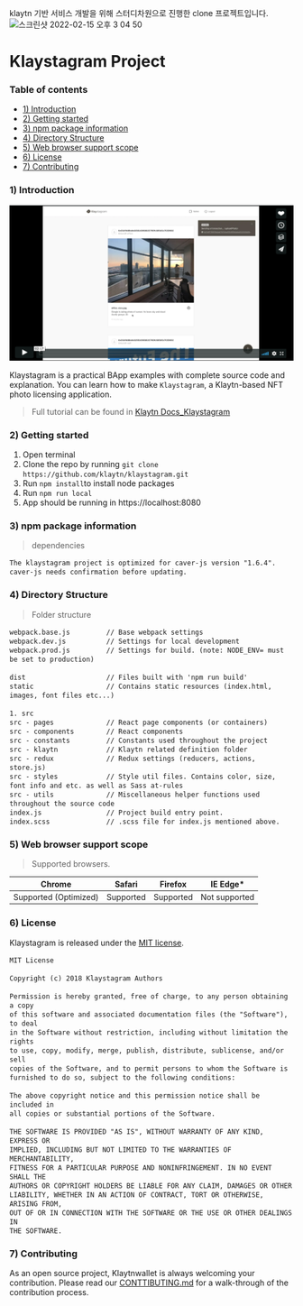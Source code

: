 klaytn 기반 서비스 개발을 위해 스터디차원으로 진행한 clone 프로젝트입니다.
![스크린샷 2022-02-15 오후 3 04 50](https://user-images.githubusercontent.com/304667/154003824-0bc09659-e4ed-4750-b77a-241d392a8bf5.png)

# Klaystagram Project

### Table of contents

- [1) Introduction](#1-introduction)
- [2) Getting started](#2-getting-started)
- [3) npm package information](#3-npm-package-information)
- [4) Directory Structure](#4-directory-structure)
- [5) Web browser support scope](#5-web-browser-support-scope)
- [6) License](#6-license)
- [7) Contributing](#7-contributing)

### 1) Introduction

[![Klaystagram Introduction Video](./static/images/klaystagram-video-poster.png)](https://vimeo.com/327033594)

Klaystagram is a practical BApp examples with complete source code and explanation. You can learn how to make `Klaystagram`, a Klaytn-based NFT photo licensing application.

> Full tutorial can be found in [Klaytn Docs_Klaystagram](https://docs.klaytn.com/bapp/tutorials/klaystagram)

### 2) Getting started

1. Open terminal
2. Clone the repo by running `git clone https://github.com/klaytn/klaystagram.git`
3. Run `npm install`to install node packages
4. Run `npm run local`
5. App should be running in https://localhost:8080

### 3) npm package information

> dependencies

```
The klaystagram project is optimized for caver-js version "1.6.4".
caver-js needs confirmation before updating.
```

### 4) Directory Structure

> Folder structure

```
webpack.base.js         // Base webpack settings
webpack.dev.js          // Settings for local development
webpack.prod.js         // Settings for build. (note: NODE_ENV= must be set to production)

dist                    // Files built with 'npm run build'
static                  // Contains static resources (index.html, images, font files etc...)

1. src
src - pages             // React page components (or containers)
src - components        // React components
src - constants         // Constants used throughout the project
src - klaytn            // Klaytn related definition folder
src - redux             // Redux settings (reducers, actions, store.js)
src - styles            // Style util files. Contains color, size, font info and etc. as well as Sass at-rules
src - utils             // Miscellaneous helper functions used throughout the source code
index.js                // Project build entry point.
index.scss              // .scss file for index.js mentioned above.
```

### 5) Web browser support scope

> Supported browsers.

| Chrome                | Safari    | Firefox   | IE Edge\*     |
| --------------------- | --------- | --------- | ------------- |
| Supported (Optimized) | Supported | Supported | Not supported |

### 6) License

Klaystagram is released under the [MIT license](./LICENSE).

```
MIT License

Copyright (c) 2018 Klaystagram Authors

Permission is hereby granted, free of charge, to any person obtaining a copy
of this software and associated documentation files (the "Software"), to deal
in the Software without restriction, including without limitation the rights
to use, copy, modify, merge, publish, distribute, sublicense, and/or sell
copies of the Software, and to permit persons to whom the Software is
furnished to do so, subject to the following conditions:

The above copyright notice and this permission notice shall be included in
all copies or substantial portions of the Software.

THE SOFTWARE IS PROVIDED "AS IS", WITHOUT WARRANTY OF ANY KIND, EXPRESS OR
IMPLIED, INCLUDING BUT NOT LIMITED TO THE WARRANTIES OF MERCHANTABILITY,
FITNESS FOR A PARTICULAR PURPOSE AND NONINFRINGEMENT. IN NO EVENT SHALL THE
AUTHORS OR COPYRIGHT HOLDERS BE LIABLE FOR ANY CLAIM, DAMAGES OR OTHER
LIABILITY, WHETHER IN AN ACTION OF CONTRACT, TORT OR OTHERWISE, ARISING FROM,
OUT OF OR IN CONNECTION WITH THE SOFTWARE OR THE USE OR OTHER DEALINGS IN
THE SOFTWARE.
```

### 7) Contributing

As an open source project, Klaytnwallet is always welcoming your contribution. Please read our [CONTTIBUTING.md](./CONTRIBUTING.md) for a walk-through of the contribution process.
